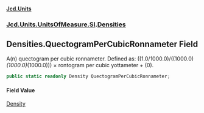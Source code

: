 #### [Jcd.Units](index.md 'index')
### [Jcd.Units.UnitsOfMeasure.SI](Jcd.Units.UnitsOfMeasure.SI.md 'Jcd.Units.UnitsOfMeasure.SI').[Densities](Densities.md 'Jcd.Units.UnitsOfMeasure.SI.Densities')

## Densities.QuectogramPerCubicRonnameter Field

A(n) quectogram per cubic ronnameter. Defined as: ((1.0/1000.0)/((1000.0)*(1000.0)*(1000.0))) × rontogram per cubic yottameter + (0).

```csharp
public static readonly Density QuectogramPerCubicRonnameter;
```

#### Field Value
[Density](Density.md 'Jcd.Units.UnitTypes.Density')